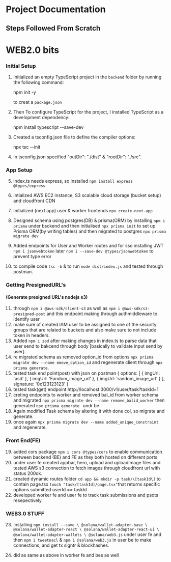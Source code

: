 # Project Documentation

## Steps Followed From Scratch

# WEB2.0 bits

### Initial Setup

1. Initialized an empty TypeScript project in the `backend` folder by running the following command:

    npm init -y

    to creat a `package.json`

2. Then To configure TypeScript for the project, I installed TypeScript as a development dependency:
    
    npm install typescript --save-dev

3. Created a tsconfig.json file to define the compiler options:

    npx tsc --init

4. In tsconfig.json specified "outDir": "./dist" & "rootDir": "./src".

### App Setup

5. index.ts needs express, so installed `npm install express @types/express`
  
6. Intialized AWS EC2 instance, S3 scalable cloud storage (bucket setup) and cloudfront CDN 

7. Initialized (next app) user & worker frontends `прх create-next-app`

8. Designed schema using postgres(DB) & prisma(ORM) by installing `npm i prisma` under bsckend and then initialised `npx prisma init` to set up Prisma ORM(by writing tables) and then migrated to postgres `npx prisma migrate dev`
9. Added endpoints for User and Worker routes and for sso installing JWT `npm i jsonwebtoken` later `npm i --save-dev @types/jsonwebtoken` to prevent type error
10. to compile code `tsc -b` & to run `node dist/index.js` and tested through postman.

### Getting PresignedURL's 

#### (Generate presigned URL's nodejs s3)

11. through `npm i @aws-sdk/client-s3` as well as `npm i @aws-sdk/s3-presigned-post` and this endpoint making through authmiddleware to identify user
12. make sure of created IAM user to be assigned to one of the security groups that are related to buckets and also make sure to not include token in headers.
13. Added `npm i zod` after making changes in index.ts to parse data that user send to bakcend through body [basically to validate input send by user].
13. re migrated schema as removed option_id from options `npx prisma migrate dev --name emove_option_id` and regenerate client through `npx prisma generate`.
14. tested task end point(post) with json on postman
    {
        options: [
            { imgUrl: 'asd' },
            { imgUrl: 'Fandom_image_url' },
            { imgUrl: 'random_image_url' }
        ],
        signature: '0x123123123'
    }
15. tested task(get) endpoint http://localhost:3000/v1/user/task?taskId=1
16. creting endpoints to worker and removed bal_id from worker schema and migrated `npx prisma migrate dev --name remove_balid_worker` then generated `npx prisma generate ` undr be.
17. Again modified Task schema by altering it with done col, so migrate and generate.
18. once again `npx prisma migrate dev --name added_unique_constraint` and regenerate.

### Front End(FE)

19. added cors package `npm i cors @types/cors` to enable communication between backend (BE) and FE as they both hosted on different ports
20. under user fe created appbar, hero, upload and uploadImage files and tested AWS s3 connection to fetch images through cloudfront url with status 200ok.
21. created dynamic routes folder `cd app && mkdir -p task/\[taskId\]` to contain page.tsx `touch "task/[taskId]/page.tsx"`that returns specific options submitted userId == taskId
22. developed worker fe and user fe to track task submissions and psots resepectively.


### WEB3.0 STUFF

23. Installing `npm install --save \
    @solana/wallet-adapter-base \
    @solana/wallet-adapter-react \
    @solana/wallet-adapter-react-ui \
    @solana/wallet-adapter-wallets \
    @solana/web3.js`
    under user fe and then `npm i tweetnacl` & `npm i @solana/web3.js` in user be to make connections, and get tx signtr & blockhashes.

24. did as same as above in worker fe and bes as well